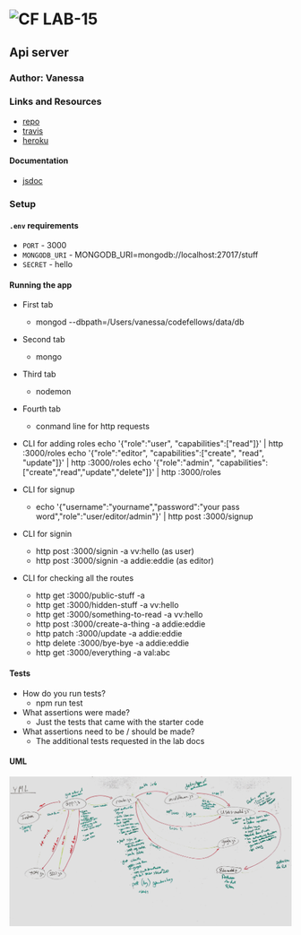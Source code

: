 ![CF](http://i.imgur.com/7v5ASc8.png) LAB-15
=================================================

## Api server

### Author: Vanessa

### Links and Resources
* [repo]()
* [travis]()
* [heroku](https://git.heroku.com/intense-savannah-96971.git)

#### Documentation
* [jsdoc]()

### Setup
#### `.env` requirements
* `PORT` - 3000
* `MONGODB_URI` - MONGODB_URI=mongodb://localhost:27017/stuff
* `SECRET` - hello

#### Running the app
* First tab
    * mongod --dbpath=/Users/vanessa/codefellows/data/db 
* Second tab
    * mongo
* Third tab
    * nodemon
* Fourth tab
    * conmand line for http requests

* CLI for adding roles
    echo '{"role":"user", "capabilities":["read"]}' | http :3000/roles
    echo '{"role":"editor", "capabilities":["create", "read", "update"]}' | http :3000/roles
    echo '{"role":"admin", "capabilities":["create","read","update","delete"]}' | http :3000/roles

* CLI for signup
    *  echo '{"username":"yourname","password":"your pass word","role":"user/editor/admin"}' | http post :3000/signup
* CLI for signin 
    *  http post :3000/signin -a vv:hello (as user)
    *  http post :3000/signin -a addie:eddie (as editor)
* CLI for checking all the routes
    *  http get :3000/public-stuff -a 
    *  http get :3000/hidden-stuff -a vv:hello
    *  http get :3000/something-to-read -a vv:hello
    *  http post :3000/create-a-thing -a addie:eddie
    *  http patch :3000/update -a addie:eddie
    *  http delete :3000/bye-bye -a addie:eddie
    *  http get :3000/everything -a val:abc 

#### Tests
* How do you run tests?
  * npm run test
* What assertions were made?
  * Just the tests that came with the starter code
* What assertions need to be / should be made?
  * The additional tests requested in the lab docs

#### UML
![working with Aaron Ferries](./lab_14_acl.jpg)
